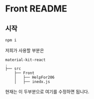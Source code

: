 # Front README

## 시작

```bash
npm i
```



저희가 사용할 부분은

```
material-kit-react
.
├── src
    ├── Front
    │   ├── HelpFor206
    │   ├── inedx.js
```

현재는 이 두부분으로 여기를 수정하면 됩니다.

​	